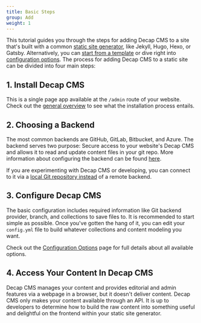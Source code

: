 ```yaml
---
title: Basic Steps
group: Add
weight: 1
---
```


This tutorial guides you through the steps for adding Decap CMS to a site that's built with a common [static site generator](https://www.staticgen.com/), like Jekyll, Hugo, Hexo, or Gatsby.
Alternatively, you can [start from a template](/docs/start-with-a-template) or dive right into [configuration options](/docs/configuration-options). The process for adding Decap CMS to a static site can be divided into four main steps:

## 1. Install Decap CMS

This is a single page app available at the `/admin` route of your website.
Check out the [general overview](/docs/intro/) to see what the installation process entails.

## 2. Choosing a Backend

The most common backends are GitHub, GitLab, Bitbucket, and Azure. The backend serves two purpose: Secure access to your website's Decap CMS and allows it to read and update content files in your git repo. More information about configuring the backend can be found [here](/docs/backends-overview/).

If you are experimenting with Decap CMS or developing, you can connect to it via a [local Git repository instead](/docs/working-with-a-local-git-repository/) of a remote backend.

## 3. Configure Decap CMS

The basic configuration includes required information like Git backend provider, branch, and collections to save files to.
It is recommended to start simple as possible. Once you've gotten the hang of it, you can edit your `config.yml` file to 
build whatever collections and content modeling you want.

Check out the [Configuration Options](/docs/configuration-options/) page for full details about all available options.

## 4. Access Your Content In Decap CMS

Decap CMS manages your content and provides editorial and admin features via a webpage in a browser, but it doesn't deliver content. Decap CMS only makes your content available through an API. It is up to developers to determine how to build the raw content into something useful and delightful on the frontend within your static site generator.
